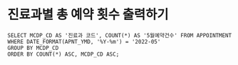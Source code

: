# 진료과별 총 예약 횟수 출력하기

```mysql
SELECT MCDP_CD AS '진료과 코드', COUNT(*) AS '5월예약건수' FROM APPOINTMENT
WHERE DATE_FORMAT(APNT_YMD, '%Y-%m') = '2022-05'
GROUP BY MCDP_CD
ORDER BY COUNT(*) ASC, MCDP_CD ASC;
```

